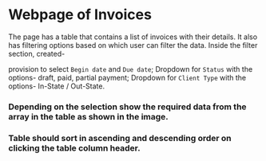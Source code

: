 # Webpage of Invoices
The page has a table that contains a list of invoices with their details. It also has filtering options based on which user can filter the data.
Inside the filter section, created-

provision to select `Begin date` and `Due date`;
Dropdown for `Status` with the options- draft, paid, partial payment;
Dropdown for `Client Type` with the options-  In-State / Out-State.

### Depending on the selection show the required data from the array in the table as shown in the image.


### Table should sort in ascending and descending order on clicking the table column header.

